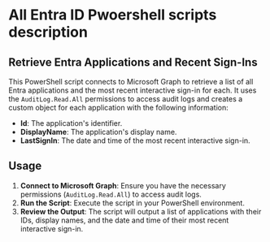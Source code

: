 # All Entra ID Pwoershell scripts description

## Retrieve Entra Applications and Recent Sign-Ins

This PowerShell script connects to Microsoft Graph to retrieve a list of all Entra applications and the most recent interactive sign-in for each. It uses the `AuditLog.Read.All` permissions to access audit logs and creates a custom object for each application with the following information:

- **Id**: The application's identifier.
- **DisplayName**: The application's display name.
- **LastSignIn**: The date and time of the most recent interactive sign-in.

## Usage

1. **Connect to Microsoft Graph**: Ensure you have the necessary permissions (`AuditLog.Read.All`) to access audit logs.
2. **Run the Script**: Execute the script in your PowerShell environment.
3. **Review the Output**: The script will output a list of applications with their IDs, display names, and the date and time of their most recent interactive sign-in.
